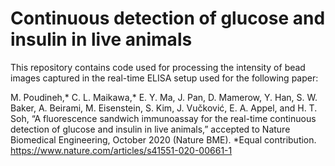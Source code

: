 # Continuous detection of glucose and insulin in live animals
This repository contains code used for processing the intensity of bead images captured in the real-time ELISA setup used for the following paper:

M. Poudineh,* C. L. Maikawa,* E. Y. Ma, J. Pan, D. Mamerow, Y. Han, S. W. Baker, A. Beirami, M. Eisenstein, S. Kim, J. Vučković, E. A. Appel, and H. T. Soh, “A fluorescence sandwich immunoassay for the real-time continuous detection of glucose and insulin in live animals,” accepted to Nature Biomedical Engineering, October 2020 (Nature BME). *Equal contribution. 
https://www.nature.com/articles/s41551-020-00661-1


